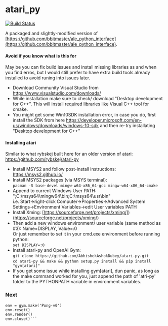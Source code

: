 # atari_py

[![Build Status](https://travis-ci.org/openai/atari-py.svg?branch=master)](https://travis-ci.org/openai/atari-py)

A packaged and slightly-modified version of [https://github.com/bbitmaster/ale_python_interface](https://github.com/bbitmaster/ale_python_interface).

#### Avoid if you know what is this for
May be you can fix build issues and install missing libraries as and when you find erros, but I would still prefer to have extra build tools already installed to avoid runing into issues later.
  - Download Community Visual Studio from https://www.visualstudio.com/downloads/
  - While installation make sure to check/ download "Desktop development for C++". This will install required libraries like Visual C++ tool for cmake.
  - You might get some Win10SDK installation error, in case you do, first install the SDK from here https://developer.microsoft.com/en-us/windows/downloads/windows-10-sdk and then re-try installating "Desktop development for C++"


#### Installing atari
Similar to what rybskej built here for an older version of atari: https://github.com/rybskej/atari-py
  - Install MSYS2 and follow post-install instructions: https://msys2.github.io/
  - Install MSYS2 packages (via MSYS terminal): <br/>```pacman -S base-devel mingw-w64-x86_64-gcc mingw-w64-x86_64-cmake```
  - Append to current Windows User PATH: ";C:\msys64\mingw64\bin;C:\msys64\usr\bin" <br/> i.e. Start->right-click Computer->Properties->Advanced System Settings->Environment Variables->edit User variables PATH
  - Install Xming: [https://sourceforge.net/projects/xming/])(https://sourceforge.net/projects/xming/)
  - Then add a new windows environment/ user variable (same method as #3): Name=DISPLAY, Value=:0 <br/> Or just remember to set it in your cmd.exe environment before running python:<br/> ```set DISPLAY=:0```
  - Install atari-py and OpenAI Gym:<br/> ```git clone https://github.com/AbhishekAshokDubey/atari-py.git```<br/> ```cd atari-py && make && python setup.py install && pip install "gym[atari]"```
  - If you get some issue while installing gym[atari], dun panic, as long as the make command worked for you, just append the path of 'atri-py' folder to the PYTHONPATH variable in environment variables.


### Next
```import gym
env = gym.make('Pong-v0')
env.reset()
env.render()
env.close()```
